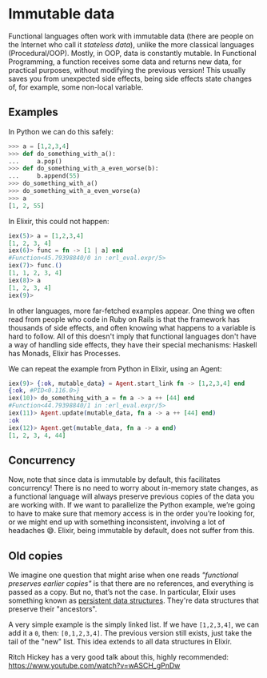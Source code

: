 # Immutable data

Functional languages often work with immutable data (there are people on the Internet who call it *stateless data*), unlike the more classical languages (Procedural/OOP). Mostly, in OOP, data is constantly mutable. In Functional Programming, a function receives some data and returns new data, for practical purposes, without modifying the previous version! This usually saves you from unexpected side effects, being side effects state changes of, for example, some non-local variable.

## Examples

In Python we can do this safely:

```python
>>> a = [1,2,3,4]
>>> def do_something_with_a():
...     a.pop()
>>> def do_something_with_a_even_worse(b):
...     b.append(55)
>>> do_something_with_a()
>>> do_something_with_a_even_worse(a)
>>> a
[1, 2, 55]
```

In Elixir, this could not happen:

```elixir
iex(5)> a = [1,2,3,4]
[1, 2, 3, 4]
iex(6)> func = fn -> [1 | a] end
#Function<45.79398840/0 in :erl_eval.expr/5>
iex(7)> func.()
[1, 1, 2, 3, 4]
iex(8)> a
[1, 2, 3, 4]
iex(9)>
```

In other languages, more far-fetched examples appear. One thing we often read from people who code in Ruby on Rails is that the framework has thousands of side effects, and often knowing what happens to a variable is hard to follow.
All of this doesn't imply that functional languages don't have a way of handling side effects, they have their special mechanisms: Haskell has Monads, Elixir has Processes.

We can repeat the example from Python in Elixir, using an Agent:
```elixir
iex(9)> {:ok, mutable_data} = Agent.start_link fn -> [1,2,3,4] end
{:ok, #PID<0.116.0>}
iex(10)> do_something_with_a = fn a -> a ++ [44] end
#Function<44.79398840/1 in :erl_eval.expr/5>
iex(11)> Agent.update(mutable_data, fn a -> a ++ [44] end)
:ok
iex(12)> Agent.get(mutable_data, fn a -> a end)
[1, 2, 3, 4, 44]
```

## Concurrency

Now, note that since data is immutable by default, this facilitates concurrency! There is no need to worry about in-memory state changes, as a functional language will always preserve previous copies of the data you are working with. If we want to parallelize the Python example, we’re going to have to make sure that memory access is in the order you’re looking for, or we might end up with something inconsistent, involving a lot of headaches :sweat_smile:. Elixir, being immutable by default, does not suffer from this.

## Old copies

We imagine one question that might arise when one reads *"functional preserves earlier copies"* is that there are no references, and everything is passed as a copy. But no, that’s not the case. In particular, Elixir uses something known as [persistent data structures](https://en.wikipedia.org/wiki/Persistent_data_structure). They're data structures that preserve their "ancestors".

A very simple example is the simply linked list. If we have `[1,2,3,4]`, we can add it a `0`, then: `[0,1,2,3,4]`. The previous version still exists, just take the tail of the "new" list. This idea extends to all data structures in Elixir.

 Ritch Hickey has a very good talk about this, highly recommended: https://www.youtube.com/watch?v=wASCH_gPnDw